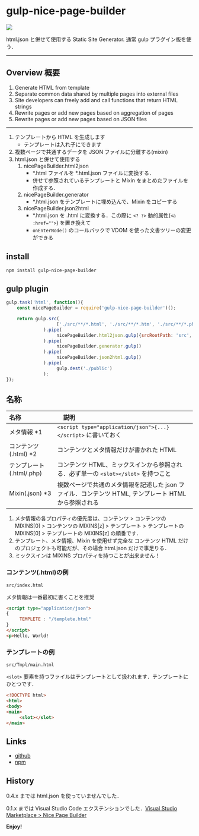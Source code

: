 # gulp-nice-page-builder

![](https://4.bp.blogspot.com/-_jS4oD7mDQ8/WJFq8Z7sZ-I/AAAAAAAARP0/SJJHoRWJ37cwdBuO2pvuHQ_rY3GI1nIHQCLcB/s800/NicePageBuilder_package.jpg '')

html.json と併せて使用する Static Site Generator. 通常 gulp プラグイン版を使う．



---

## Overview 概要

1. Generate HTML from template
2. Separate common data shared by multiple pages into external files
3. Site developers can freely add and call functions that return HTML strings
4. Rewrite pages or add new pages based on aggregation of pages
5. Rewrite pages or add new pages based on JSON files

---

1. テンプレートから HTML を生成します
   * テンプレートは入れ子にできます
2. 複数ページで共通するデータを JSON ファイルに分離する(mixin)
3. html.json と併せて使用する
   1. nicePageBuilder.html2json
      * *.html ファイルを *.html.json ファイルに変換する．
      * 併せて参照されているテンプレートと Mixin をまとめたファイルを作成する．
   2. nicePageBuilder.generator
      * *.html.json をテンプレートに埋め込んで、Mixin をコピーする
   3. nicePageBuilder.json2html
      * *.html.json を .html に変換する．この際に `<? ?>` 動的属性(`<a :href="">`) を置き換えて
      * `onEnterNode()` のコールバックで VDOM を使った文書ツリーの変更ができる

## install

~~~sh
npm install gulp-nice-page-builder
~~~

## gulp plugin

~~~js
gulp.task('html', function(){
    const nicePageBuilder = require('gulp-nice-page-builder')();

    return gulp.src(
                   ['./src/**/*.html', './src/**/*.htm', './src/**/*.php', './src/**/*.json']
              ).pipe(
                   nicePageBuilder.html2json.gulp({srcRootPath: 'src', trimWhitespaces: 'aggressive' })
              ).pipe(
                   nicePageBuilder.generator.gulp()
              ).pipe(
                   nicePageBuilder.json2html.gulp()
              ).pipe(
                   gulp.dest('./public')
              );
});
~~~

## 名称

| 名称                     |　説明                                                                                                |
|:-------------------------|:-----------------------------------------------------------------------------------------------------|
| メタ情報 *1              | `<script type="application/json">{...}</script>` に書いておく                                        |
| コンテンツ(.html) *2     | コンテンツとメタ情報だけが書かれた HTML                                                              |
| テンプレート(.html/.php) | コンテンツ HTML、ミックスインから参照される．必ず単一の `<slot></slot>` を持つこと                   |
| Mixin(.json) *3          | 複数ページで共通のメタ情報を記述した json ファイル．コンテンツ HTML, テンプレート HTMLから参照される |

1. メタ情報の各プロパティの優先度は、コンテンツ > コンテンツの MIXINS\[0] > コンテンツの MIXINS\[z] > テンプレート > テンプレートの MIXINS\[0] > テンプレートの MIXINS\[z] の順番です．
2. テンプレート、メタ情報、Mixin を使用せず完全な コンテンツ HTML だけのプロジェクトも可能だが、その場合 html.json だけで事足りる．
3. ミックスインは MIXINS プロパティを持つことが出来ません！

### コンテンツ(.html)の例

`src/index.html`

メタ情報は一番最初に書くことを推奨

~~~html
<script type="application/json">
{
     TEMPLETE : "/templete.html"
}
</script>
<p>Hello, World!
~~~

### テンプレートの例

`src/Tmpl/main.html`

`<slot>` 要素を持つファイルはテンプレートとして扱われます．テンプレートにひとつです．

~~~html
<!DOCTYPE html>
<html>
<body>
<main>
     <slot></slot>
</main>
~~~

## Links

* [github](https://github.com/itozyun/gulp-nice-page-builder)
* [npm](https://www.npmjs.com/package/gulp-nice-page-builder)

## History

0.4.x までは html.json を使っていませんでした．

0.1.x までは Visual Studio Code エクステンションでした．[Visual Studio Marketplace > Nice Page Builder](https://marketplace.visualstudio.com/items?itemName=itozyun.nice-page-builder)

**Enjoy!**